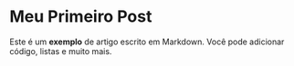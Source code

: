 # Meu Primeiro Post

Este é um **exemplo** de artigo escrito em Markdown. Você pode adicionar código, listas e muito mais.
